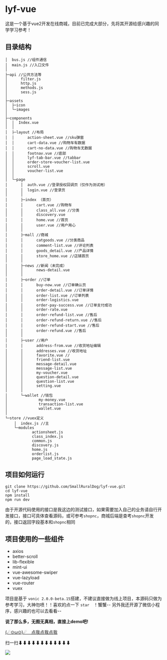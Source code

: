 # lyf-vue
这是一个基于vue2开发在线商城，目前已完成大部分，先将其开源给感兴趣的同学学习参考！

## 目录结构
```
│  bus.js //组件通信
│  main.js //入口文件
│  
├─api //公共方法等
│      filter.js
│      http.js
│      methods.js
│      sess.js
│      
├─assets
│  ├─icon
│  └─images
│          
├─components
│  │  Index.vue
│  │  
│  ├─layout //布局
│  │      action-sheet.vue //sku弹窗
│  │      cart-data.vue //购物车有数据
│  │      cart-no-data.vue //购物车无数据
│  │      footnav.vue //底部
│  │      lyf-tab-bar.vue //tabbar
│  │      order-store-voucher-list.vue
│  │      scroll.vue
│  │      voucher-list.vue
│  │      
│  └─page
│      │  auth.vue //登录授权回调页（仅作为测试用）
│      │  login.vue //登录页
│      │  
│      ├─index （首页）
│      │      cart.vue //购物车
│      │      class_all.vue //分类
│      │      discovery.vue
│      │      home.vue //首页
│      │      user.vue //用户用心
│      │      
│      ├─mall //商城
│      │      catgoods.vue //分类商品
│      │      comment-list.vue //评论列表
│      │      goods_detail.vue //产品详情
│      │      store_home.vue //店铺首页
│      │      
│      ├─news //新闻（未完成）
│      │      news-detail.vue
│      │      
│      ├─order //订单
│      │      buy-now.vue //订单确认页
│      │      order-detail.vue //订单详情
│      │      order-list.vue //订单列表
│      │      order-logistics.vue
│      │      order-pay-success.vue //订单支付成功
│      │      order-rate.vue
│      │      order-refund-list.vue //售后
│      │      order-refund-return.vue //售后
│      │      order-refund-start.vue //售后
│      │      order-refund.vue //售后
│      │      
│      ├─user //用户
│      │      address-from.vue //收货地址编辑
│      │      addresses.vue //收货地址
│      │      favorite.vue //
│      │      friend-list.vue
│      │      message-detail.vue
│      │      message-list.vue
│      │      my-voucher.vue
│      │      question-detail.vue
│      │      question-list.vue
│      │      setting.vue
│      │      
│      └─wallet //钱包
│              my-money.vue
│              transaction-list.vue
│              wallet.vue
│              
└─store //vuex定义
    │  index.js //主
    └─modules
            actionsheet.js
            class_index.js
            common.js
            discovery.js
            home.js
            orderlist.js
            page_load_state.js
```

## 项目如何运行

```
git clone https://github.com/SmallRuralDog/lyf-vue.git
cd lyf-vue
npm install
npm run dev
```
由于开源代码使用的接口是我这边的测试接口，如果需要加入自己的业务请自行开发接口，接口可具体查看源码，或可参考`shopnc`，商城后端是查考`shopnc`开发的，接口返回字段基本和`shopnc`相同

## 项目使用的一些组件
 - axios
 - better-scroll
 - lib-flexible
 - mint-ui
 - vue-awesome-swiper
 - vue-lazyload
 - vue-router
 - vuex


 项目是基于 `vonic 2.0.0-beta.15`搭建，不建议直接做为线上项目，本源码只做为参考学习，大神勿喷！！喜欢的点一下 `star`　！蟹蟹--
 另外我还开源了微信小程序，感兴趣的也可以去看看--

 **说了那么多，无图无真相，直接上demo吧!**

 [(☄⊙ω⊙)☄　点我点我点我](http://tvue.applinzi.com/#/home)

扫一扫⬇⬇⬇⬇⬇⬇⬇⬇⬇⬇⬇⬇

![](http://i1.bvimg.com/1949/64fee2e7dee7b944.png)
